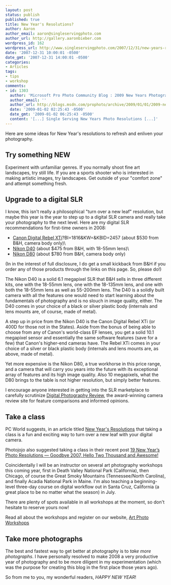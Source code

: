 ```yaml
---
layout: post
status: publish
published: true
title: New Year's Resolutions?
author: Aaron
author_email: aaron@singleservingphoto.com
author_url: http://gallery.aaronbieber.com
wordpress_id: 162
wordpress_url: http://www.singleservingphoto.com/2007/12/31/new-years-resolutions/
date: '2007-12-31 10:00:01 -0500'
date_gmt: '2007-12-31 14:00:01 -0500'
categories:
- Articles
tags:
- tips
- workshop
comments:
- id: 1303
  author: 'Microsoft Pro Photo Community Blog : 2009 New Years Photography Resolutions'
  author_email: ''
  author_url: http://blogs.msdn.com/prophoto/archive/2009/01/01/2009-new-years-photography-resolutions.aspx
  date: '2009-01-02 02:25:43 -0500'
  date_gmt: '2009-01-02 06:25:43 -0500'
  content: '[...] Single Serving New Years Photo Resolutions [...]'
---
```

Here are some ideas for New Year's resolutions to refresh and enliven
your photography.

## Try something NEW

Experiment with unfamiliar genres. If you normally shoot fine art
landscapes, try still life. If you are a sports shooter who is
interested in making artistic images, try landscapes. Get outside of
your "comfort zone" and attempt something fresh.

## Upgrade to a digital SLR

I know, this isn't really a philosophical "turn over a new leaf"
resolution, but maybe this year is the year to step up to a digital SLR
camera and really take your photography to the next level. Here are my
digital SLR recommendations for first-time owners in 2008:

* [Canon Digital Rebel
XTi](http://www.bhphotovideo.com/c/product/457506-REG/Canon_1236B002_EOS_Digital_Rebel_XTi.html)?BI=1816&KW=&KBID=2457
(about \$530 from B&H, camera body only)\
 * [Nikon
D40](http://www.bhphotovideo.com/c/product/471716-REG/Nikon_25420_D40_SLR_Digital_Camera.html?BI=1816&KW=&KBID=2457)
(about \$475 from B&H, with 18-55mm lens)\
 * [Nikon
D80](http://www.bhphotovideo.com/c/product/449061-REG/Nikon_25412_D80_SLR_Digital_Camera.html?BI=1816&KW=&KBID=2457)
(about \$780 from B&H, camera body only)

(In in the interest of full disclosure, I do get a small kickback from
B&H if you order any of those products through the links on this page.
So, please do!)

The Nikon D40 is a solid 6.1 megapixel SLR that B&H sells in three
different kits, one with the 18-55mm lens, one with the 18-135mm lens,
and one with both the 18-55mm lens as well as 55-200mm lens. The D40 is
a solidly built camera with all the features one would need to start
learning about the fundamentals of photography and is no slouch in image
quality, either. The D40 comes in your choice of a black or silver
plastic body (internals and lens mounts are, of course, made of metal).

A step up in price from the Nikon D40 is the Canon Digital Rebel XTi (or
400D for those not in the States). Aside from the bonus of being able to
choose from any of Canon's world-class EF lenses, you get a solid 10.1
megapixel sensor and essentially the same software features (save for a
few) that Canon's higher-end cameras have. The Rebel XTi comes in your
choice of a silver or black plastic body (internals and lens mounts are,
as above, made of metal).

Yet more expensive is the Nikon D80, a true workhorse in this price
range, and a camera that will carry you years into the future with its
exceptional array of features and its high image quality. Also 10
megapixels, what the D80 brings to the table is not higher resolution,
but simply better features.

I encourage anyone interested in getting into the SLR marketplace to
carefully scrutinize [Digital Photography
Review](http://www.dpreview.com), the award-winning camera review site
for feature comparisons and informed opinions.

## Take a class

PC World suggests, in an article titled [New Year's
Resolutions](http://www.pcworld.com/article/id,140718-c,digitalcameras/article.html,)
that taking a class is a fun and exciting way to turn over a new leaf
with your digital camera.

Photojojo also suggested taking a class in their recent post [19 New
Year’s Photo Resolutions — Goodbye 2007, Hello Two Thousand and
Awesome!](http://photojojo.com/content/guides/19-new-years-photo-resolutions.)

Coincidentally I will be an instructor on several art photography
workshops this coming year, first in Death Valley National Park
(California), then Chicago, of course the Great Smoky Mountains
(Tennessee/North Carolina), and finally Acadia National Park in Maine.
I'm also teaching a beginning-level three-day course on digital workflow
out in Santa Cruz, California (a great place to be no matter what the
season) in July.

There are plenty of spots available in all workshops at the moment, so
don't hesitate to reserve yours now!

Read all about the workshops and register on our website, [Art Photo
Workshops](http://www.artphotoworkshops.com.)

## Take more photographs

The best and fastest way to get better at photography is to *take more
photographs*. I have personally resolved to make 2008 a very productive
year of photography and to be more diligent in my experimentation (which
was the purpose for creating this blog in the first place those years
ago).

So from me to you, my wonderful readers, *HAPPY NEW YEAR*!
